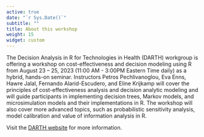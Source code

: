 ```yaml
---
active: true
date: "`r Sys.Date()`"
subtitle: ""
title: About this workshop
weight: 15
widget: custom
---
```


The Decision Analysis in R for Technologies in Health (DARTH) workgroup is offering a workshop on cost-effectiveness and decision modeling using R from August 23 – 25, 2023 (11:00 AM - 3:00PM Eastern Time daily) as a hybrid, hands-on seminar. Instructors Petros Pechlivanoglou, Eva Enns, Hawre Jalal, Fernando Alarid-Escudero, and Eline Krijkamp will cover the principles of cost-effectiveness analysis and decision analytic modeling and will guide participants in implementing decision trees, Markov models, and microsimulation models and their implementations in R. The workshop will also cover more advanced topics, such as probabilistic sensitivity analysis, model calibration and value of information analysis in R.

Visit the [DARTH website](https://darthworkgroup.com/) for more information.




